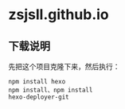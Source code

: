 # zsjsll.github.io
## 下载说明
先把这个项目克隆下来，然后执行：
```
npm install hexo
npm install、npm install
hexo-deployer-git
```
